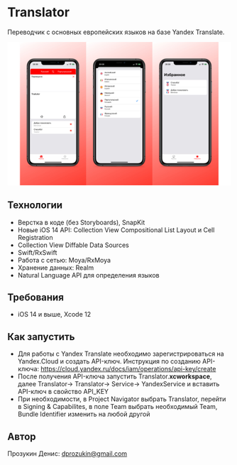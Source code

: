 # Translator
Переводчик с основных европейских языков на базе Yandex Translate.

<img src="Screenshots/Screenshot.jpg" width="1000">

## Технологии
- Верстка в коде (без Storyboards), SnapKit
- Новые iOS 14 API: Collection View Compositional List Layout и Cell Registration
- Collection View Diffable Data Sources
- Swift/RxSwift
- Работа с сетью: Moya/RxMoya
- Хранение данных: Realm
- Natural Language API для определения языков

## Требования
- iOS 14 и выше, Xcode 12

## Как запустить
- Для работы с Yandex Translate необходимо зарегистрироваться на Yandex.Cloud и создать API-ключ. Инструкция по созданию API-ключа: https://cloud.yandex.ru/docs/iam/operations/api-key/create
- После получения API-ключа запустить Translator.**xcworkspace**, далее Translator-> Translator-> Service-> YandexService и вставить API-ключ в свойство API_KEY
- При необходимости, в Project Navigator выбрать Translator, перейти в Signing & Capabilites, в поле Team выбрать необходимый Team, Bundle Identifier изменить на любой другой

## Автор
Прозукин Денис: dprozukin@gmail.com
